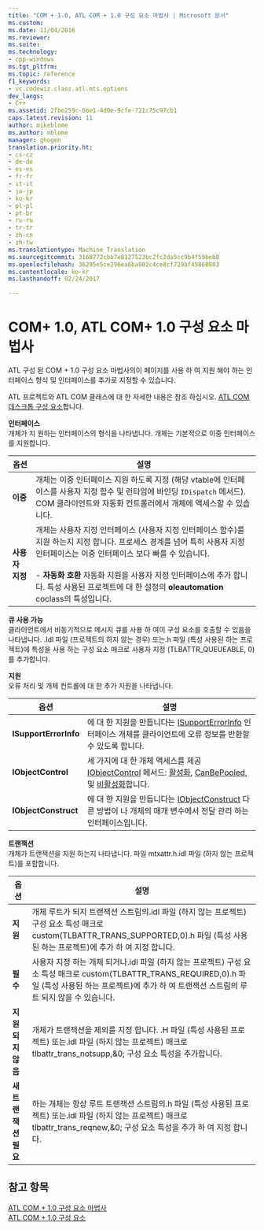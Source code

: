 ```yaml
---
title: "COM + 1.0, ATL COM + 1.0 구성 요소 마법사 | Microsoft 문서"
ms.custom: 
ms.date: 11/04/2016
ms.reviewer: 
ms.suite: 
ms.technology:
- cpp-windows
ms.tgt_pltfrm: 
ms.topic: reference
f1_keywords:
- vc.codewiz.class.atl.mts.options
dev_langs:
- C++
ms.assetid: 2fbe259c-6be1-4d0e-9cfe-721c75c97cb1
caps.latest.revision: 11
author: mikeblome
ms.author: mblome
manager: ghogen
translation.priority.ht:
- cs-cz
- de-de
- es-es
- fr-fr
- it-it
- ja-jp
- ko-kr
- pl-pl
- pt-br
- ru-ru
- tr-tr
- zh-cn
- zh-tw
ms.translationtype: Machine Translation
ms.sourcegitcommit: 3168772cbb7e8127523bc2fc2da5cc9b4f59beb8
ms.openlocfilehash: 36295e5ce296ea6ba982c4ce8cf729bf45860883
ms.contentlocale: ko-kr
ms.lasthandoff: 02/24/2017

---
```

# <a name="com-10-atl-com-10-component-wizard"></a>COM+ 1.0, ATL COM+ 1.0 구성 요소 마법사
ATL 구성 된 COM + 1.0 구성 요소 마법사의이 페이지를 사용 하 여 지원 해야 하는 인터페이스 형식 및 인터페이스를 추가로 지정할 수 있습니다.  
  
 ATL 프로젝트와 ATL COM 클래스에 대 한 자세한 내용은 참조 하십시오. [ATL COM 데스크톱 구성 요소](../../atl/atl-com-desktop-components.md)합니다.  
  
 **인터페이스**  
 개체가 지 원하는 인터페이스의 형식을 나타냅니다. 개체는 기본적으로 이중 인터페이스를 지원합니다.  
  
|옵션|설명|  
|------------|-----------------|  
|**이중**|개체는 이중 인터페이스 지원 하도록 지정 (해당 vtable에 인터페이스를 사용자 지정 함수 및 런타임에 바인딩 `IDispatch` 메서드). COM 클라이언트와 자동화 컨트롤러에서 개체에 액세스할 수 있습니다.|  
|**사용자 지정**|개체는 사용자 지정 인터페이스 (사용자 지정 인터페이스 함수)를 지원 하는지 지정 합니다. 프로세스 경계를 넘어 특히 사용자 지정 인터페이스는 이중 인터페이스 보다 빠를 수 있습니다.<br /><br /> -   **자동화 호환** 자동화 지원을 사용자 지정 인터페이스에 추가 합니다. 특성 사용된 프로젝트에 대 한 설정의 **oleautomation** coclass의 특성입니다.|  
  
 **큐 사용 가능**  
 클라이언트에서 비동기적으로 메시지 큐를 사용 하 여이 구성 요소를 호출할 수 있음을 나타냅니다. .Idl 파일 (프로젝트의 하지 않는 경우) 또는.h 파일 (특성 사용된 하는 프로젝트)에 특성을 사용 하는 구성 요소 매크로 사용자 지정 (TLBATTR_QUEUEABLE, 0)를 추가합니다.  
  
 **지원**  
 오류 처리 및 개체 컨트롤에 대 한 추가 지원을 나타냅니다.  
  
|옵션|설명|  
|------------|-----------------|  
|**ISupportErrorInfo**|에 대 한 지원을 만듭니다는 [ISupportErrorInfo](../../atl/reference/isupporterrorinfoimpl-class.md) 인터페이스 개체를 클라이언트에 오류 정보를 반환할 수 있도록 합니다.|  
|**IObjectControl**|세 가지에 대 한 개체 액세스를 제공 [IObjectControl](http://msdn.microsoft.com/library/windows/desktop/ms686474) 메서드: [활성화](http://msdn.microsoft.com/library/windows/desktop/ms681303), [CanBePooled](http://msdn.microsoft.com/library/windows/desktop/ms684322), 및 [비활성화](http://msdn.microsoft.com/library/windows/desktop/ms687094)합니다.|  
|**IObjectConstruct**|에 대 한 지원을 만듭니다는 [IObjectConstruct](http://msdn.microsoft.com/library/windows/desktop/ms680583) 다른 방법이 나 개체의 매개 변수에서 전달 관리 하는 인터페이스입니다.|  
  
 **트랜잭션**  
 개체가 트랜잭션을 지원 하는지 나타냅니다. 파일 mtxattr.h.idl 파일 (하지 않는 프로젝트)를 포함합니다.  
  
|옵션|설명|  
|------------|-----------------|  
|**지원**|개체 루트가 되지 트랜잭션 스트림의.idl 파일 (하지 않는 프로젝트) 구성 요소 특성 매크로 custom(TLBATTR_TRANS_SUPPORTED,0).h 파일 (특성 사용된 하는 프로젝트)에 추가 하 여 지정 합니다.|  
|**필수**|사용자 지정 하는 개체 되거나.idl 파일 (하지 않는 프로젝트) 구성 요소 특성 매크로 custom(TLBATTR_TRANS_REQUIRED,0).h 파일 (특성 사용된 하는 프로젝트)에 추가 하 여 트랜잭션 스트림의 루트 되지 않을 수 있습니다.|  
|**지원 되지 않음**|개체가 트랜잭션을 제외를 지정 합니다. .H 파일 (특성 사용된 프로젝트) 또는.idl 파일 (하지 않는 프로젝트) 매크로 tlbattr_trans_notsupp,&0; 구성 요소 특성을 추가합니다.|  
|**새 트랜잭션 필요**|하는 개체는 항상 루트 트랜잭션 스트림의.h 파일 (특성 사용된 프로젝트) 또는.idl 파일 (하지 않는 프로젝트) 매크로 tlbattr_trans_reqnew,&0; 구성 요소 특성을 추가 하 여 지정 합니다.|  
  
## <a name="see-also"></a>참고 항목  
 [ATL COM + 1.0 구성 요소 마법사](../../atl/reference/atl-com-plus-1-0-component-wizard.md)   
 [ATL COM + 1.0 구성 요소](../../atl/reference/adding-an-atl-com-plus-1-0-component.md)


